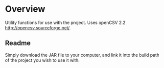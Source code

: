 # Overview #
Utility functions for use with the project. Uses openCSV 2.2 http://opencsv.sourceforge.net/.

## Readme ##
Simply download the JAR file to your computer, and link it into the build path of the project you wish to use it with.